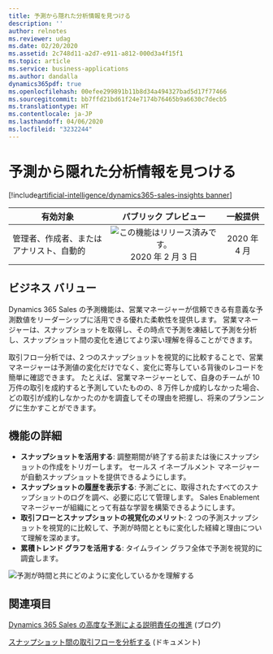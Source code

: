 ```yaml
---
title: 予測から隠れた分析情報を見つける
description: ''
author: relnotes
ms.reviewer: udag
ms.date: 02/20/2020
ms.assetid: 2c748d11-a2d7-e911-a812-000d3a4f15f1
ms.topic: article
ms.service: business-applications
ms.author: dandalla
dynamics365pdf: true
ms.openlocfilehash: 00efee299891b11b8d34a494327bad5d17f77466
ms.sourcegitcommit: bb7ffd21bd61f24e7174b76465b9a6630c7decb5
ms.translationtype: HT
ms.contentlocale: ja-JP
ms.lasthandoff: 04/06/2020
ms.locfileid: "3232244"
---
```

# <a name="uncover-hidden-insights-in-your-forecasts"></a>予測から隠れた分析情報を見つける
[!include[artificial-intelligence/dynamics365-sales-insights banner](../includes/artificial-intelligence/dynamics365-sales-insights.md)]

| 有効対象    |  パブリック プレビュー | 一般提供 | 
| ---------- | :----------: |:----------: |
|管理者、作成者、またはアナリスト、自動的|![この機能はリリース済みです。](/dynamics365-release-plan/media/green-checkmark.png "この機能はリリース済みです。") 2020 年 2 月 3 日| 2020 年 4 月|


## <a name="business-value"></a>ビジネス バリュー
<!-- bv start -->
Dynamics 365 Sales の予測機能は、営業マネージャーが信頼できる有意義な予測数値をリーダーシップに活用できる優れた柔軟性を提供します。 営業マネージャーは、スナップショットを取得し、その時点で予測を凍結して予測を分析し、スナップショット間の変化を通じてより深い理解を得ることができます。 

取引フロー分析では、2 つのスナップショットを視覚的に比較することで、営業マネージャーは予測値の変化だけでなく、変化に寄与している背後のレコードを簡単に確認できます。 たとえば、営業マネージャーとして、自身のチームが 10 万件の取引を成約すると予測していたものの、8 万件しか成約しなかった場合、どの取引が成約しなかったのかを調査してその理由を把握し、将来のプランニングに生かすことができます。
<!-- bv end -->



## <a name="feature-details"></a>機能の詳細
<!--feature detail start -->
- **スナップショットを活用する**: 調整期間が終了する前または後にスナップショットの作成をトリガーします。 セールス イネーブルメント マネージャーが自動スナップショットを提供できるようにします。
- **スナップショットの履歴を表示する**: 予測ごとに、取得されたすべてのスナップショットのログを調べ、必要に応じて管理します。 Sales Enablement マネージャーが組織にとって有益な学習を構築できるようにします。
- **取引フローとスナップショットの視覚化のメリット**: 2 つの予測スナップショットを視覚的に比較して、予測が時間とともに変化した経緯と理由について理解を深めます。
- **累積トレンド グラフを活用する**: タイムライン グラフ全体で予測を視覚的に調査します。
<!--feature detail end -->

![予測が時間と共にどのように変化しているかを理解する](media/forecasting_dealflow.png "予測が時間と共にどのように変化しているかを理解する")
<!-- Picture 1 -->









## <a name="see-also"></a>関連項目


<!--blog start-->
[Dynamics 365 Sales の高度な予測による説明責任の推進](https://aka.ms/forecasting.blog) (ブログ)
<!--blog end-->



<!--docs start-->
[スナップショット間の取引フローを分析する](https://docs.microsoft.com/dynamics365/ai/sales/analyze-deals-flow-between-snapshots) (ドキュメント)
<!--docs end-->

